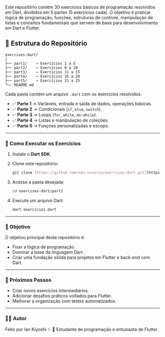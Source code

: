 Este repositório contém 30 exercícios básicos de programação resolvidos em Dart, divididos em 5 partes (5 exercícios cada). O objetivo é praticar lógica de programação, funções, estruturas de controle, manipulação de listas e conceitos fundamentais que servem de base para desenvolvimento em Dart e Flutter.

## 📂 Estrutura do Repositório
```
exercises-dart/
│
├── part1/    → Exercícios 1 a 5
├── part2/    → Exercícios 6 a 10
├── part3/    → Exercícios 11 a 15
├── part4/    → Exercícios 16 a 20
├── part5/    → Exercícios 21 a 25
└── README.md
```
Cada pasta contém um arquivo `.dart` com os exercícios resolvidos.

- ✅ **Parte 1** → Variáveis, entrada e saída de dados, operações básicas.
- ✅ **Parte 2** → Condicionais (`if`, `else`, `switch`).
- ✅ **Parte 3** → Loops (`for`, `while`, `do-while`).
- ✅ **Parte 4** → Listas e manipulação de coleções.
- ✅ **Parte 5** → Funções personalizadas e escopo.

---

### 🚀 Como Executar os Exercícios

1.  Instale o **Dart SDK**.
2.  Clone este repositório:

    ```bash
    git clone [https://github.com/seu-usuario/exercises-dart.git](https://github.com/seu-usuario/exercises-dart.git)
    ```

3.  Acesse a pasta desejada:

    ```bash
    cd exercises-dart/part1
    ```

4.  Execute um arquivo Dart:

    ```bash
    dart exercicio1.dart
    ```

---

### 🎯 Objetivo

O objetivo principal deste repositório é:

* Fixar a lógica de programação.
* Dominar a base da linguagem Dart.
* Criar uma fundação sólida para projetos em Flutter e back-end com Dart.

---

### 📌 Próximos Passos

* Criar novos exercícios intermediários.
* Adicionar desafios práticos voltados para Flutter.
* Melhorar a organização com testes automatizados.

---

### 🧑‍💻 Autor

Feito por Ian Kiyoshi ✨
📍 Estudante de programação e entusiasta de Flutter.
